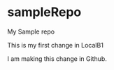 # sampleRepo
My Sample repo

This is my first change in LocalB1

I am making this change in Github.
